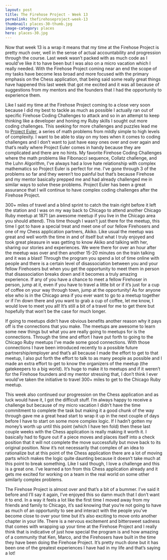 ```yaml
---
layout: post
title: The Firehose Project - Week 13
permalink: thefirehoseproject-week-13
thumbnail: places-30-thumb.jpg
image-category: places
hero: places-30.jpg
---
```




Now that week 13 is a wrap it means that my time at the Firehose Project is pretty much over, well in the sense of actual accountability and progression through the course. Last week wasn’t packed with as much code as I would’ve like it to have been but I was also on a micro vacation which I really needed. With the Firehose Project coming near an end the scope of my tasks have become less broad and more focused with the primary emphasis on the Chess application, that being said some really great things have happened this last week that got me excited and it was all because of suggestions from my mentors and the founders that I had the opportunity to experience them.

Like I said my time at the Firehose Project coming to a close very soon because I did my best to tackle as much as possible I actually ran out of specific Firehose Coding Challenges to attack and so in an attempt to keep thinking like a developer and honing my Ruby skills I sought out more coding challenges. This seeking for more challenges and puzzles lead me to [Project Euler](https://projecteuler.net/), a series of math problems from mildly simple to high levels of complexity. I want to be able to stay on my toes when it comes to coding challenges and I don’t want to just have easy ones over and over again and that’s really where Project Euler comes in handy because they are complicated and there are no hints. My favorite Firehose Coding Challenges where the math problems like Fibonacci sequence, Collatz challenge, and the Luhn Algorithm, I’ve always had a love hate relationship with complex mathematics so Project Euler is perfect for me. I’ve gone through 3 of the problems so far and they weren’t too painful but that’s because Firehose and my mentor basically prepped me and had already challenged me in similar ways to solve these problems. Project Euler has been a great assurance that I will continue to have complex coding challenges after the Firehose Project.

300+ miles of travel and a blind sprint to catch the train right before it left the station and I was on my way back to Chicago to attend another Chicago Ruby meetup at 1871 (an awesome meetup if you live in the Chicago area you should attend). This time though I wasn’t just there for the meetup, this time I got to have a special treat and meet one of our fellow Firehosers and one of my Chess application partners, Akiko. Like usual the meetup was great and well worth the time in and of itself but what I truly enjoyed and took great pleasure in was getting to know Akiko and talking with her, sharing our stories and experiences. We were there for over an hour after the meetup was over and then another 15-20 minutes on the train talking and it was a blast! Through the program you spend a lot of time online with people and there is a certain level of disassociation between you and your fellow Firehosers but when you get the opportunity to meet them in person that disassociation breaks down and it becomes a truly amazing experience. If any of you have a chance to meet a fellow Firehoser in person, jump at it, even if you have to travel a little bit or if it’s just for a cup of coffee on your way through town, jump at the opportunity! As for anyone else who is in the Chicago area if you ever want to go to a meetup together or if I’m down there and you want to grab a cup of coffee, let me know, I would love to meet you all! It’s still a bit of a travel for me to get there but hopefully that won’t be the case for much longer.

If going to meetups didn’t have obvious benefits another reason why it pays off is the connections that you make. The meetups are awesome to learn some new things but what you are really going to meetups for is the connections. Through the time and effort I have put forth to going to the Chicago Ruby meetups I’ve made some good connections. With those connections I have been introduced recently to a possible future partnership/employer and that’s all because I made the effort to get to that meetup, I also put forth the effort to talk to as many people as possible and I made an extra effort to get to know the organizers of the meetup (the gatekeepers to a big world). It’s huge to make it to meetups and if it weren’t for the Firehose founders and my mentor stressing that, I don’t think I ever would’ve taken the initiative to travel 300+ miles to get to the Chicago Ruby meetup.

This week also continued our progression on the Chess application and as luck would have it, I got the difficult stuff. I’m always happy to receive a challenge but because of my micro vacation I didn’t have the time commitment to complete the task but making it a good chunk of the way through gave me a great head start to wrap it up in the next couple of days before I have to start on some more complex logic. If I hadn’t gotten my money’s worth up until this point (which I have ten fold) then these last couple weeks with the Chess application is really making it worth it. I basically had to figure out if a piece moves and places itself into a check position that it will not complete the move successfully but move back to its original position. Now it’s not necessarily that complex of an idea to rationalize but at this point of the Chess application there are a lot of moving parts which makes the logic quite daunting because it doesn’t take much at this point to break something. Like I said though, I love a challenge and this is a great one. I’ve learned a ton from this Chess application already and it gets me excited for working on a team in the real world on some other similarly complex problems.

The Firehose Project is almost over and that’s a bit of a bummer. I’ve said it before and I’ll say it again, I’ve enjoyed this so damn much that I don’t want it to end. In a way it feels a lot like the first time I moved away from my friends and family to Chicago, it’s sad knowing that you’re not going to have as much of an opportunity to see and interact with the people you’ve become close to over your time but it’s also exciting to move onto another chapter in your life. There is a nervous excitement and bittersweet sadness that comes with wrapping up your time at the Firehose Project and I really think that is indicative of just how special the program is and how amazing of a community that Ken, Marco, and the Firehosers have built in the time they have been doing the Firehose Project. It’s pretty much done but it has been one of the greatest experiences I have had in my life and that’s saying a lot!
